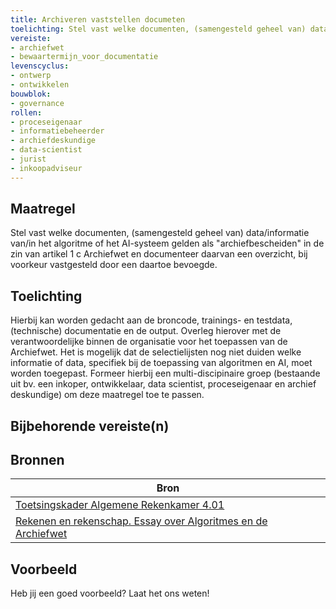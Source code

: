 ```yaml
---
title: Archiveren vaststellen documeten
toelichting: Stel vast welke documenten, (samengesteld geheel van) data/informatie van/in het algoritme of het AI-systeem gelden als "archiefbescheiden" in de zin van artikel 1 c Archiefwet en documenteer daarvan een overzicht, bij voorkeur vastgesteld door een daartoe bevoegde. 
vereiste:
- archiefwet
- bewaartermijn_voor_documentatie
levenscyclus:
- ontwerp
- ontwikkelen
bouwblok:
- governance
rollen:
- proceseigenaar
- informatiebeheerder
- archiefdeskundige
- data-scientist
- jurist
- inkoopadviseur
---
```


<!-- tags -->
## Maatregel

Stel vast welke documenten, (samengesteld geheel van) data/informatie van/in het algoritme of het AI-systeem gelden als "archiefbescheiden" in de zin van artikel 1 c Archiefwet en documenteer daarvan een overzicht, bij voorkeur vastgesteld door een daartoe bevoegde.


## Toelichting

Hierbij kan worden gedacht aan de broncode, trainings- en testdata, (technische) documentatie en de output.
Overleg hierover met de verantwoordelijke binnen de organisatie voor het toepassen van de Archiefwet.
Het is mogelijk dat de selectielijsten nog niet duiden welke informatie of data, specifiek bij de toepassing van algoritmen en AI, moet worden toegepast.
Formeer hierbij een multi-discipinaire groep (bestaande uit bv.
een inkoper, ontwikkelaar, data scientist, proceseigenaar en archief deskundige) om deze maatregel toe te passen.




## Bijbehorende vereiste(n)

<!-- list_vereisten_on_maatregelen_page -->

## Bronnen

| Bron                        |
|-----------------------------|
|[Toetsingskader Algemene Rekenkamer 4.01](https://www.rekenkamer.nl/onderwerpen/algoritmes-digitaal-toetsingskader)|
|[Rekenen en rekenschap. Essay over Algoritmes en de Archiefwet](https://www.inspectie-oe.nl/binaries/inspectie-oe/documenten/publicatie/2021/01/21/rekenen-en-rekenschap/Rekenen+en+rekenschap%2C+Algoritme+en+de+Archiefwet+essay+door+Petra+Helwig+BJu+Tijdschrift+voor+Toezicht++aflevering+1+2020.pdf)|

## Voorbeeld

Heb jij een goed voorbeeld? Laat het ons weten!

